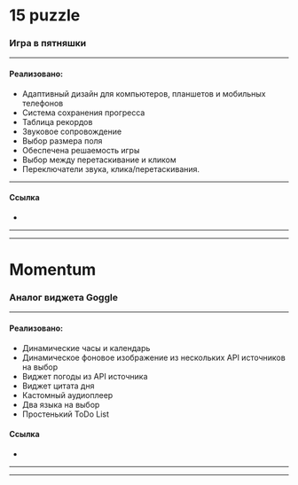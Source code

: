 # 15 puzzle
### Игра в пятняшки
- - -
#### Реализовано:
- Адаптивный дизайн для компьютеров, планшетов и мобильных телефонов
- Система сохранения прогресса
- Таблица рекордов
- Звуковое сопровождение
- Выбор размера поля
- Обеспечена решаемость игры
- Выбор между перетаскивание и кликом
- Переключатели звука, клика/перетаскивания.
- - -
#### Ссылка
- 
- - -
- - -
# Momentum
### Аналог виджета  Goggle
- - -
#### Реализовано:
- Динамические часы и календарь
- Динамическое фоновое изображение из нескольких API источников на выбор
- Виджет погоды из API источника
- Виджет цитата дня
- Кастомный аудиоплеер
- Два языка на выбор
- Простенький ToDo List
#### Ссылка
- 
- - -
- - -
